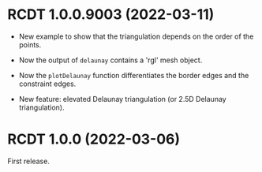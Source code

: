 # RCDT 1.0.0.9003 (2022-03-11)

* New example to show that the triangulation depends on the order of the points.

* Now the output of `delaunay` contains a 'rgl' mesh object.

* Now the `plotDelaunay` function differentiates the border edges and the 
constraint edges.

* New feature: elevated Delaunay triangulation (or 2.5D Delaunay triangulation).


# RCDT 1.0.0 (2022-03-06)

First release.

